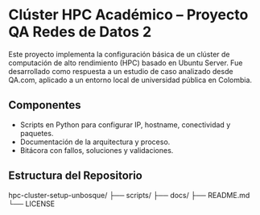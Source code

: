 # Clúster HPC Académico – Proyecto QA Redes de Datos 2

Este proyecto implementa la configuración básica de un clúster de computación de alto rendimiento (HPC) basado en Ubuntu Server. Fue desarrollado como respuesta a un estudio de caso analizado desde QA.com, aplicado a un entorno local de universidad pública en Colombia.

## Componentes
- Scripts en Python para configurar IP, hostname, conectividad y paquetes.
- Documentación de la arquitectura y proceso.
- Bitácora con fallos, soluciones y validaciones.

## Estructura del Repositorio
hpc-cluster-setup-unbosque/
├── scripts/
├── docs/
├── README.md
└── LICENSE
